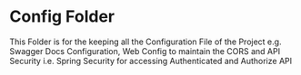 # Config Folder

This Folder is for the keeping all the Configuration File of the Project e.g. Swagger Docs Configuration, Web Config to maintain the CORS and API Security i.e. Spring Security for accessing Authenticated and Authorize API
